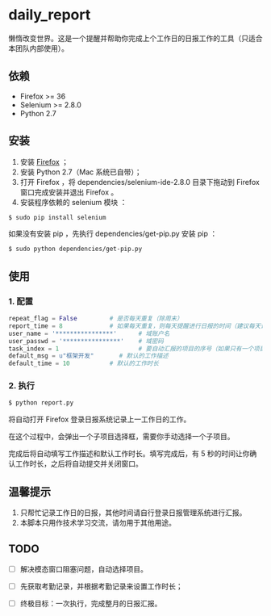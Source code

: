 daily_report
===

懒惰改变世界。这是一个提醒并帮助你完成上个工作日的日报工作的工具（只适合本团队内部使用）。

## 依赖 ##

* Firefox >= 36
* Selenium >= 2.8.0
* Python 2.7

## 安装 ##

1. 安装 [Firefox](http://www.firefox.com.cn/download/) ；
2. 安装 Python 2.7（Mac 系统已自带）；
3. 打开 Firefox ，将 dependencies/selenium-ide-2.8.0 目录下拖动到 Firefox 窗口完成安装并退出 Firefox 。
4. 安装程序依赖的 selenium 模块 ：

``` sh
$ sudo pip install selenium
```

如果没有安装 pip ，先执行 dependencies/get-pip.py 安装 pip ：

``` sh
$ sudo python dependencies/get-pip.py
```

## 使用 ##

### 1. 配置 ###

``` python
repeat_flag = False			# 是否每天重复（除周末）
report_time = 8				# 如果每天重复，则每天提醒进行日报的时间（建议每天设为上午8点）
user_name = '****************'		# 域账户名
user_passwd = '****************'	# 域密码
task_index = 1                      # 要自动汇报的项目的序号（如果只有一个项目可以不用改）
default_msg = u"框架开发"		# 默认的工作描述
default_time = 10 			# 默认的工作时长
```

### 2. 执行 ###

``` python
$ python report.py
```

将自动打开 Firefox 登录日报系统记录上一工作日的工作。

在这个过程中，会弹出一个子项目选择框，需要你手动选择一个子项目。

完成后将自动填写工作描述和默认工作时长。填写完成后，有 5 秒的时间让你确认工作时长，之后将自动提交并关闭窗口。

## 温馨提示 ##

1. 只帮忙记录工作日的日报，其他时间请自行登录日报管理系统进行汇报。
2. 本脚本只用作技术学习交流，请勿用于其他用途。

## TODO ##

* [ ] 解决模态窗口阻塞问题，自动选择项目。
* [ ] 先获取考勤记录，并根据考勤记录来设置工作时长；
* [ ] 终极目标：一次执行，完成整月的日报汇报。

